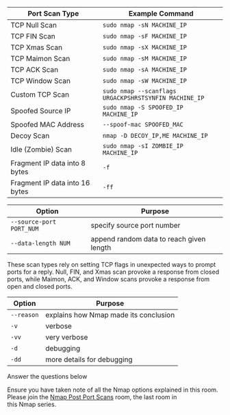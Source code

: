 
| Port Scan Type                 | Example Command                                       |
| ------------------------------ | ----------------------------------------------------- |
| TCP Null Scan                  | `sudo nmap -sN MACHINE_IP`                            |
| TCP FIN Scan                   | `sudo nmap -sF MACHINE_IP`                            |
| TCP Xmas Scan                  | `sudo nmap -sX MACHINE_IP`                            |
| TCP Maimon Scan                | `sudo nmap -sM MACHINE_IP`                            |
| TCP ACK Scan                   | `sudo nmap -sA MACHINE_IP`                            |
| TCP Window Scan                | `sudo nmap -sW MACHINE_IP`                            |
| Custom TCP Scan                | `sudo nmap --scanflags URGACKPSHRSTSYNFIN MACHINE_IP` |
| Spoofed Source IP              | `sudo nmap -S SPOOFED_IP MACHINE_IP`                  |
| Spoofed MAC Address            | `--spoof-mac SPOOFED_MAC`                             |
| Decoy Scan                     | `nmap -D DECOY_IP,ME MACHINE_IP`                      |
| Idle (Zombie) Scan             | `sudo nmap -sI ZOMBIE_IP MACHINE_IP`                  |
| Fragment IP data into 8 bytes  | `-f`                                                  |
| Fragment IP data into 16 bytes | `-ff`                                                 |

|Option|Purpose|
|---|---|
|`--source-port PORT_NUM`|specify source port number|
|`--data-length NUM`|append random data to reach given length|

These scan types rely on setting TCP flags in unexpected ways to prompt ports for a reply. Null, FIN, and Xmas scan provoke a response from closed ports, while Maimon, ACK, and Window scans provoke a response from open and closed ports.

|Option|Purpose|
|---|---|
|`--reason`|explains how Nmap made its conclusion|
|`-v`|verbose|
|`-vv`|very verbose|
|`-d`|debugging|
|`-dd`|more details for debugging|

Answer the questions below

Ensure you have taken note of all the Nmap options explained in this room. Please join the [Nmap Post Port Scans](https://tryhackme.com/room/nmap04) room, the last room in this Nmap series.